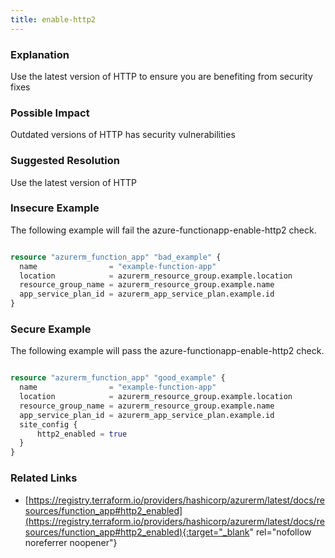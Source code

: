```yaml
---
title: enable-http2
---
```


### Explanation

Use the latest version of HTTP to ensure you are benefiting from security fixes

### Possible Impact
Outdated versions of HTTP has security vulnerabilities

### Suggested Resolution
Use the latest version of HTTP


### Insecure Example

The following example will fail the azure-functionapp-enable-http2 check.

```terraform

resource "azurerm_function_app" "bad_example" {
  name                = "example-function-app"
  location            = azurerm_resource_group.example.location
  resource_group_name = azurerm_resource_group.example.name
  app_service_plan_id = azurerm_app_service_plan.example.id
}

```



### Secure Example

The following example will pass the azure-functionapp-enable-http2 check.

```terraform

resource "azurerm_function_app" "good_example" {
  name                = "example-function-app"
  location            = azurerm_resource_group.example.location
  resource_group_name = azurerm_resource_group.example.name
  app_service_plan_id = azurerm_app_service_plan.example.id
  site_config {
	  http2_enabled = true
  }
}

```




### Related Links


- [https://registry.terraform.io/providers/hashicorp/azurerm/latest/docs/resources/function_app#http2_enabled](https://registry.terraform.io/providers/hashicorp/azurerm/latest/docs/resources/function_app#http2_enabled){:target="_blank" rel="nofollow noreferrer noopener"}


